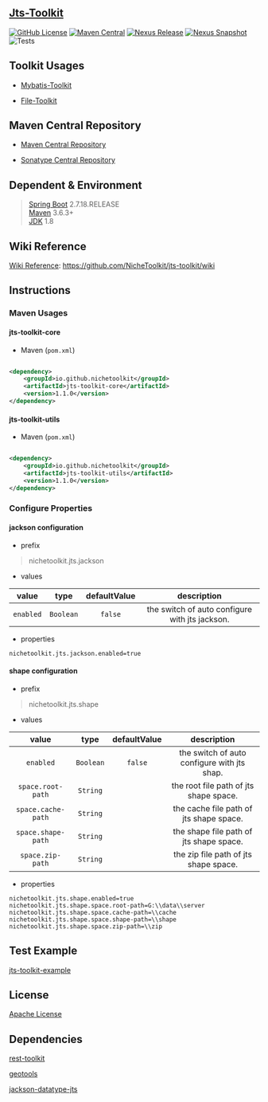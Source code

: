 ## [Jts-Toolkit](https://github.com/NicheToolkit/jts-toolkit)

[![GitHub License](https://img.shields.io/badge/license-Apache-blue.svg)](https://github.com/NicheToolkit/jts-toolkit/blob/master/LICENSE)
[![Maven Central](https://img.shields.io/maven-central/v/io.github.nichetoolkit/jts-toolkit-starter)](https://central.sonatype.com/search?smo=true&q=jts-toolkit-starter&namespace=io.github.nichetoolkit)
[![Nexus Release](https://img.shields.io/nexus/r/io.github.nichetoolkit/jts-toolkit-starter?server=https%3A%2F%2Fs01.oss.sonatype.org)](https://s01.oss.sonatype.org/content/repositories/releases/io/github/nichetoolkit/jts-toolkit-starter/)
[![Nexus Snapshot](https://img.shields.io/nexus/s/io.github.nichetoolkit/jts-toolkit-starter?server=https%3A%2F%2Fs01.oss.sonatype.org)](https://s01.oss.sonatype.org/content/repositories/snapshots/io/github/nichetoolkit/jts-toolkit-starter/)
![Tests](https://github.com/NicheToolkit/jts-toolkit/workflows/Tests/badge.svg)

## Toolkit Usages

- [Mybatis-Toolkit](https://github.com/NicheToolkit/mybatis-toolkit)

- [File-Toolkit](https://github.com/NicheToolkit/file-toolkit)

## Maven Central Repository

- [Maven Central Repository](https://search.maven.org/search?q=io.github.nichetoolkit)

- [Sonatype Central Repository](https://central.sonatype.dev/search?q=io.github.nichetoolkit)

## Dependent & Environment

> [Spring Boot](https://spring.io/projects/spring-boot) 2.7.18.RELEASE\
> [Maven](https://maven.apache.org/) 3.6.3+\
> [JDK](https://www.oracle.com/java/technologies/downloads/#java8) 1.8

## Wiki Reference

[Wiki Reference](https://github.com/NicheToolkit/jts-toolkit/wiki): https://github.com/NicheToolkit/jts-toolkit/wiki

## Instructions

### Maven Usages

#### jts-toolkit-core

* Maven (`pom.xml`)

```xml

<dependency>
    <groupId>io.github.nichetoolkit</groupId>
    <artifactId>jts-toolkit-core</artifactId>
    <version>1.1.0</version>
</dependency>
```

#### jts-toolkit-utils

* Maven (`pom.xml`)

```xml

<dependency>
    <groupId>io.github.nichetoolkit</groupId>
    <artifactId>jts-toolkit-utils</artifactId>
    <version>1.1.0</version>
</dependency>
```

### Configure Properties

#### jackson configuration

* prefix

>
> nichetoolkit.jts.jackson
>

* values

|   value   |   type    | defaultValue |                  description                   |
|:---------:|:---------:|:------------:|:----------------------------------------------:|
| `enabled` | `Boolean` |   `false`    | the switch of auto configure with jts jackson. |

* properties

```properties
nichetoolkit.jts.jackson.enabled=true
```

#### shape configuration

* prefix

>
> nichetoolkit.jts.shape
>

* values

|       value        |   type    | defaultValue |                 description                 |
|:------------------:|:---------:|:------------:|:-------------------------------------------:|
|     `enabled`      | `Boolean` |   `false`    | the switch of auto configure with jts shap. |
| `space.root-path`  | `String`  |              |   the root file path of jts shape space.    |
| `space.cache-path` | `String`  |              |   the cache file path of jts shape space.   |
| `space.shape-path` | `String`  |              |   the shape file path of jts shape space.   |
|  `space.zip-path`  | `String`  |              |    the zip file path of jts shape space.    |

* properties

```properties
nichetoolkit.jts.shape.enabled=true
nichetoolkit.jts.shape.space.root-path=G:\\data\\server
nichetoolkit.jts.shape.space.cache-path=\\cache
nichetoolkit.jts.shape.space.shape-path=\\shape
nichetoolkit.jts.shape.space.zip-path=\\zip
```

## Test Example

[jts-toolkit-example](https://github.com/NicheToolkit/jts-toolkit/tree/master/jts-toolkit-example)

## License

[Apache License](https://www.apache.org/licenses/LICENSE-2.0)

## Dependencies

[rest-toolkit](https://github.com/NicheToolkit/rest-toolkit)

[geotools](https://github.com/geotools/geotools)

[jackson-datatype-jts](https://github.com/bedatadriven/jackson-datatype-jts)

